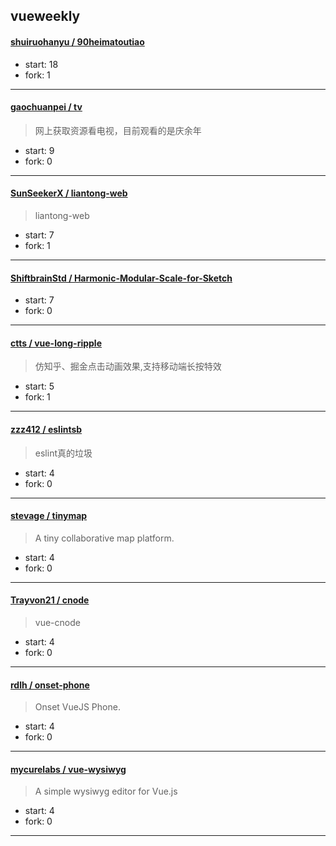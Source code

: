 ## vueweekly

#### [shuiruohanyu / 90heimatoutiao](https://github.com/shuiruohanyu/90heimatoutiao)

> 

+ start: 18
+ fork: 1

----


#### [gaochuanpei / tv](https://github.com/gaochuanpei/tv)

> 网上获取资源看电视，目前观看的是庆余年

+ start: 9
+ fork: 0

----


#### [SunSeekerX / liantong-web](https://github.com/SunSeekerX/liantong-web)

> liantong-web

+ start: 7
+ fork: 1

----


#### [ShiftbrainStd / Harmonic-Modular-Scale-for-Sketch](https://github.com/ShiftbrainStd/Harmonic-Modular-Scale-for-Sketch)

> 

+ start: 7
+ fork: 0

----


#### [ctts / vue-long-ripple](https://github.com/ctts/vue-long-ripple)

> 仿知乎、掘金点击动画效果,支持移动端长按特效

+ start: 5
+ fork: 1

----


#### [zzz412 / eslintsb](https://github.com/zzz412/eslintsb)

> eslint真的垃圾

+ start: 4
+ fork: 0

----


#### [stevage / tinymap](https://github.com/stevage/tinymap)

> A tiny collaborative map platform.

+ start: 4
+ fork: 0

----


#### [Trayvon21 / cnode](https://github.com/Trayvon21/cnode)

> vue-cnode

+ start: 4
+ fork: 0

----


#### [rdlh / onset-phone](https://github.com/rdlh/onset-phone)

> Onset VueJS Phone.

+ start: 4
+ fork: 0

----


#### [mycurelabs / vue-wysiwyg](https://github.com/mycurelabs/vue-wysiwyg)

> A simple wysiwyg editor for Vue.js

+ start: 4
+ fork: 0

----

